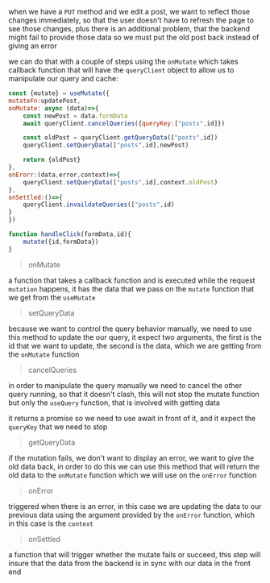 when we have a `PUT` method and we edit a post, we want to reflect those changes immediately, so that the user doesn't have to refresh the page to see those changes, plus there is an additional problem, that the backend might fail to provide those data so we must put the old post back instead of  giving an error

we can do that with a couple of steps using the `onMutate` which takes callback function that will have the `queryClient` object to allow us to manipulate our query and cache: 

```jsx
const {mutate} = useMutate({
mutateFn:updatePost,
onMutate: async (data)=>{
	const newPost = data.formData
	await queryClient.cancelQueries({queryKey:["posts",id]})

	const oldPost = queryClient.getQueryData(["posts",id])
	queryClient.setQueryData(["posts",id],newPost)

	return {oldPost}
},
onErorr:(data,error,context)=>{
	queryClient.setQueryData(["posts",id],context.oldPost)
},
onSettled:()=>{
	queryClient.invaildateQueries(["posts",id)
}
})

function handleClick(formData,id){
	mutate({id,formData})
}
```

> onMutate

a function that takes a callback function and is executed while the request `mutation` happens, it has the data that we pass on the `mutate` function that we get from the `useMutate` 

> setQueryData

because we want to control the query behavior manually, we need to use this method to update the our query, it expect two arguments, the first is the id that we want to update, the second is the data, which we are getting from the `onMutate` function

> cancelQueries

in order to manipulate the query manually we need to cancel the other query running, so that it doesn't clash, this will not stop the mutate function but only the `useQuery` function, that is involved with getting data

it returns a promise so we need to use await in front of it, and it expect the `queryKey` that we need to stop

> getQueryData

if the mutation fails, we don't want to display an error, we want to give the old data back, in order to do this we can use this method that will return the old data to the `onMutate` function which we will use on the `onError` function

> onError

triggered when there is an error, in this case we are updating the data to our previous data using the argument provided by the `onError` function, which in this case is the `context`

> onSettled

a function that will trigger whether the mutate fails or succeed, this step will insure that the data from the backend is in sync with our data in the front end